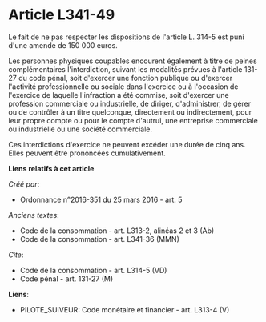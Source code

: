 # Article L341-49

Le fait de ne pas respecter les dispositions de l'article L. 314-5 est puni d'une amende de 150 000 euros. 

Les personnes physiques coupables encourent également à titre de peines complémentaires l'interdiction, suivant les modalités
prévues à l'article 131-27 du code pénal, soit d'exercer une fonction publique ou d'exercer l'activité professionnelle ou
sociale dans l'exercice ou à l'occasion de l'exercice de laquelle l'infraction a été commise, soit d'exercer une profession
commerciale ou industrielle, de diriger, d'administrer, de gérer ou de contrôler à un titre quelconque, directement ou
indirectement, pour leur propre compte ou pour le compte d'autrui, une entreprise commerciale ou industrielle ou une société
commerciale. 

Ces interdictions d'exercice ne peuvent excéder une durée de cinq ans. Elles peuvent être prononcées cumulativement.

**Liens relatifs à cet article**

_Créé par_:

  - Ordonnance n°2016-351 du 25 mars 2016 - art. 5

_Anciens textes_:

  - Code de la consommation - art. L313-2, alinéas 2 et 3 (Ab)
  - Code de la consommation - art. L341-36 (MMN)

_Cite_:

  - Code de la consommation - art. L314-5 (VD)
  - Code pénal - art. 131-27 (M)

**Liens**:

  - PILOTE_SUIVEUR: Code monétaire et financier - art. L313-4 (V)
